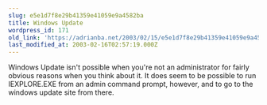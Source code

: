 ```yaml
---
slug: e5e1d7f8e29b41359e41059e9a4582ba
title: Windows Update
wordpress_id: 171
old_link: 'https://adrianba.net/2003/02/15/e5e1d7f8e29b41359e41059e9a4582ba/'
last_modified_at: 2003-02-16T02:57:19.000Z
---
```


Windows Update isn't possible when you're not an administrator for
fairly obvious reasons when you think about it. It does seem to be
possible to run IEXPLORE.EXE from an admin command prompt, however,
and to go to the windows update site from there.

